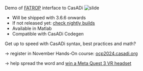Demo of [FATROP](https://github.com/meco-group/fatrop) interface to CasADi
![slide](https://github.com/jgillis/fatrop_demo/assets/329032/69787881-484b-497d-adb1-e135439ae5ae)

* Will be shipped with 3.6.6 onwards
* If not released yet: [check nightly builds](https://github.com/casadi/casadi/releases/tag/nightly-main)
* Available in Matlab
* Compatible with CasADi Codegen

Get up to speed with CasADi syntax, best practices and math?

  -> register in November Hands-On course: [ocp2024.casadi.org](https://web.casadi.org/ocp2024/)
  
  -> help spread the word and [win a Meta Quest 3 VR headset](https://www.linkedin.com/posts/joris-gillis-a2759a6_win-a-meta-quest-3-headset-500-with-casadi-activity-7201518082035437568-o3g2?utm_source=share&utm_medium=member_desktop)
  
